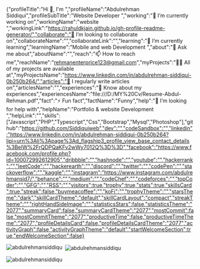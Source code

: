 
{"profileTitle":"Hi 👋, I'm ","profileName":"Abdulrehman Siddiqui","profileSubTitle":"Website Developer ","working":"🔭 I’m currently working on","workingName":"website ","workingLink":"https://rahuldkjain.github.io/gh-profile-readme-generator/","collaborate":"👯 I’m looking to collaborate on","collaborateName":"","collaborateLink":"","learning":"🌱 I’m currently learning","learningName":"Mobile and web Development ","about":"💬 Ask me about","aboutName":"","reach":"📫 How to reach me","reachName":"rehmanenterprice123@gmail.com","myProjects":"👨‍💻 All of my projects are available at","myProjectsName":"https://www.linkedin.com/in/abdulrehman-siddiqui-0b250b264/","articles":"📝 I regularly write articles on","articlesName":"","experiences":"📄 Know about my experiences","experiencesName":"file:///D:/MY%20Cv/Resume-Abdul-Rehman.pdf","fact":"⚡ Fun fact","factName":"Funny","help":"🤝 I’m looking for help with","helpName":"Portfolio & website Development ","helpLink":"","skills":["Javascript","PHP","Typescript","Css","Bootstrap","Mysql","Photoshop"],"github":"https://github.com/Siddiquiweb","dev":"","codeSandbox":"","linkedin":"https://www.linkedin.com/in/abdulrehman-siddiqui-0b250b264?lipi=urn%3Ali%3Apage%3Ad_flagship3_profile_view_base_contact_details%3BeIW%2FrQDPQaKFv2wWy7012Q%3D%3D","facebook":"https://www.facebook.com/profile.php?id=100072992612905","dribbble":"","hashnode":"","youtube":"","hackerrank":"","leetCode":"","hackerearth":"","discord":"","twitter":"","codePen":"","stackoverflow":"","kaggle":"","instagram":"https://www.instagram.com/abdulrehmansid7/","behance":"","medium":"","codeChef":"","codeforces":"","topCoder":"","GFG":"","RSS":"","visitors":true,"trophy":true,"stats":true,"skillsCard":true,"streak":false,"buymeacoffee":"","koFi":"","trophyTheme":"","starsTheme":"dark","skillCardTheme":"default","skillCardLayout":"compact","streakTheme":"","rightHandSideImage":"","statisticsStars":false,"statisticsTheme":"2077","summaryCard":false,"summaryCardTheme":"2077","mostCommit":false,"mostCommitTheme":"2077","productiveTime":false,"productiveTimeTheme":"2077","profileDetailsCard":false,"profileDetailsCardTheme":"2077","activityGraph":false,"activityGraphTheme":"default","startWelcomeSection":true,"endWelcomeSection":false}

<p><img align="left"
        src="https://github-readme-stats.vercel.app/api/top-langs?username=abdulrehmansiddiqu&show_icons=true&locale=en&layout=compact"
        alt="abdulrehmansiddiqu" /></p>

<p>&nbsp;<img align="center"
        src="https://github-readme-stats.vercel.app/api?username=abdulrehmansiddiqu&show_icons=true&locale=en"
        alt="abdulrehmansiddiqu" /></p>

<p><img align="center" src="https://github-readme-streak-stats.herokuapp.com/?user=abdulrehmansiddiqu&"
        alt="abdulrehmansiddiqu" /></p>
